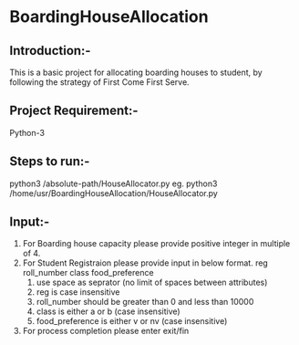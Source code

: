 # BoardingHouseAllocation
## Introduction:-
This is a basic project for allocating boarding houses to student, by following the strategy of First Come First Serve.

## Project Requirement:-
Python-3

## Steps to run:-
python3 /absolute-path/HouseAllocator.py 
eg. python3 /home/usr/BoardingHouseAllocation/HouseAllocator.py

## Input:-
1. For Boarding house capacity please provide positive integer in multiple of 4.
2. For Student Registraion please provide input in below format.
    reg roll_number class food_preference
      1. use space as seprator (no limit of spaces between attributes)
      2. reg is case insensitive
      3. roll_number should be greater than 0 and less than 10000
      4. class is either a or b (case insensitive)
      5. food_preference is either v or nv (case insensitive)
3. For process completion please enter exit/fin 
